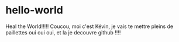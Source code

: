 # hello-world
Heal the World!!!!!
Coucou, moi c'est Kévin, je vais te mettre pleins de paillettes oui oui oui, et la je decouvre github !!!!


